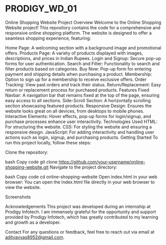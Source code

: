 # PRODIGY_WD_01
Online Shopping Website Project Overview Welcome to the Online Shopping Website project! This repository contains the code for a comprehensive and responsive online shopping platform. The website is designed to offer a seamless shopping experience, featuring:

Home Page: A welcoming section with a background image and promotional offers.
Products Page: A variety of products displayed with images, descriptions, and prices in Indian Rupees.
Login and Signup: Secure pop-up forms for user authentication.
Search and Filter: Functionality to search and filter products based on categories.
Buy Now: Pop-up form for entering payment and shipping details when purchasing a product.
Membership: Option to sign up for a membership to receive exclusive offers.
Order Tracking: View past orders and track their status.
Return/Replacement: Easy return or replacement process for purchased products.
Features
Fixed Navbar: A navigation bar that remains fixed at the top of the page, ensuring easy access to all sections.
Side-Scroll Section: A horizontally scrolling section showcasing featured products.
Responsive Design: Ensures the website looks great on all devices, from desktops to mobile phones.
Interactive Elements: Hover effects, pop-up forms for login/signup, and purchase processes enhance user interactivity.
Technologies Used
HTML: For structuring the website.
CSS: For styling the website and ensuring a responsive design.
JavaScript: For adding interactivity and handling user actions such as login, signup, and purchasing products.
Getting Started
To run this project locally, follow these steps:

Clone the repository:

bash
Copy code
git clone https://github.com/your-username/online-shopping-website.git
Navigate to the project directory:

bash
Copy code
cd online-shopping-website
Open index.html in your web browser:
You can open the index.html file directly in your web browser to view the website.

Screenshots



Acknowledgements
This project was developed during an internship at Prodigy Infotech. I am immensely grateful for the opportunity and support provided by Prodigy Infotech, which has greatly contributed to my learning and growth as a developer.

Contact
For any questions or feedback, feel free to reach out via email at adityavyas8952@gmail.com.
